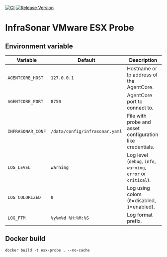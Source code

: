 [![CI](https://github.com/infrasonar/esx-probe/workflows/CI/badge.svg)](https://github.com/infrasonar/esx-probe/actions)
[![Release Version](https://img.shields.io/github/release/infrasonar/esx-probe)](https://github.com/infrasonar/esx-probe/releases)

# InfraSonar VMware ESX Probe

## Environment variable

Variable          | Default                        | Description
----------------- | ------------------------------ | ------------
`AGENTCORE_HOST`  | `127.0.0.1`                    | Hostname or Ip address of the AgentCore.
`AGENTCORE_PORT`  | `8750`                         | AgentCore port to connect to.
`INFRASONAR_CONF` | `/data/config/infrasonar.yaml` | File with probe and asset configuration like credentials.
`LOG_LEVEL`       | `warning`                      | Log level (`debug`, `info`, `warning`, `error` or `critical`).
`LOG_COLORIZED`   | `0`                            | Log using colors (`0`=disabled, `1`=enabled).
`LOG_FTM`         | `%y%m%d %H:%M:%S`              | Log format prefix.

## Docker build

```
docker build -t esx-probe . --no-cache
```

